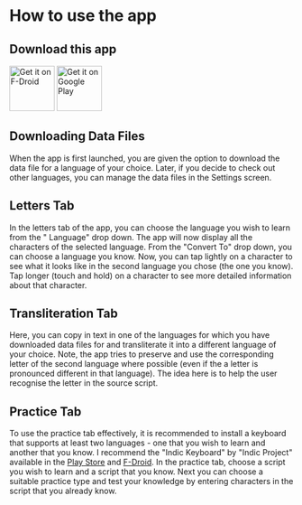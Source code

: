 # How to use the app

## Download this app

[<img src="https://fdroid.gitlab.io/artwork/badge/get-it-on.png"
     alt="Get it on F-Droid"
     height="80">](https://f-droid.org/packages/in.digistorm.aksharam/)
[<img src="https://play.google.com/intl/en_us/badges/images/generic/en-play-badge.png"
     alt="Get it on Google Play"
     height="80">](https://play.google.com/store/apps/details?id=in.digistorm.aksharam)

## Downloading Data Files

When the app is first launched, you are given the option to download the data file for a
language of your choice. Later, if you decide to check out other languages, you can manage the
data files in the Settings screen.

## Letters Tab

In the letters tab of the app, you can choose the language you wish to learn from the "
Language" drop down. The app will now display all the characters of the selected language.
From the "Convert To" drop down, you can choose a language you know. Now, you can tap lightly
on a character to see what it looks like in the second language you chose (the one you know).
Tap longer (touch and hold) on a character to see more detailed information about that
character.

## Transliteration Tab

Here, you can copy in text in one of the languages for which you have downloaded data files
for and transliterate it into a different language of your choice. Note, the app tries to preserve
and use the corresponding letter of the second language where possible (even if the a letter is
pronounced different in that language). The idea here is to help the user recognise the letter in
the source script.

## Practice Tab

To use the practice tab effectively, it is recommended to install a keyboard that supports
at least two languages - one that you wish to learn and another that you know. I recommend the
"Indic Keyboard" by "Indic Project" available in the [Play Store](https://play.google.com/store/apps/details?id=org.smc.inputmethod.indic)
and [F-Droid](https://f-droid.org/en/packages/org.smc.inputmethod.indic/).
In the practice tab, choose a script you wish to learn and a script that you know. Next you
can choose a suitable practice type and test your knowledge by entering characters in the script
that you already know.
